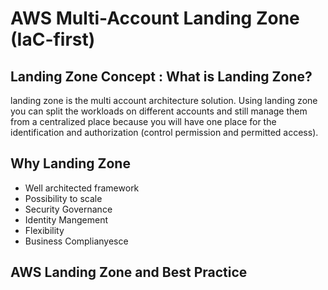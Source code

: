 # AWS Multi-Account Landing Zone (IaC-first)

## Landing Zone Concept : What is Landing Zone?
landing zone is the multi account architecture solution. Using landing zone you can split the workloads on different accounts and still manage them from a centralized place because you will have one place for the identification and authorization (control permission and permitted access).

## Why Landing Zone 
- Well architected framework
- Possibility to scale
- Security Governance 
- Identity Mangement
- Flexibility
- Business Complianyesce

## AWS Landing Zone and Best Practice 






